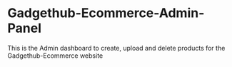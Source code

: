 # Gadgethub-Ecommerce-Admin-Panel
This is the Admin dashboard to create, upload and delete products for the Gadgethub-Ecommerce website
